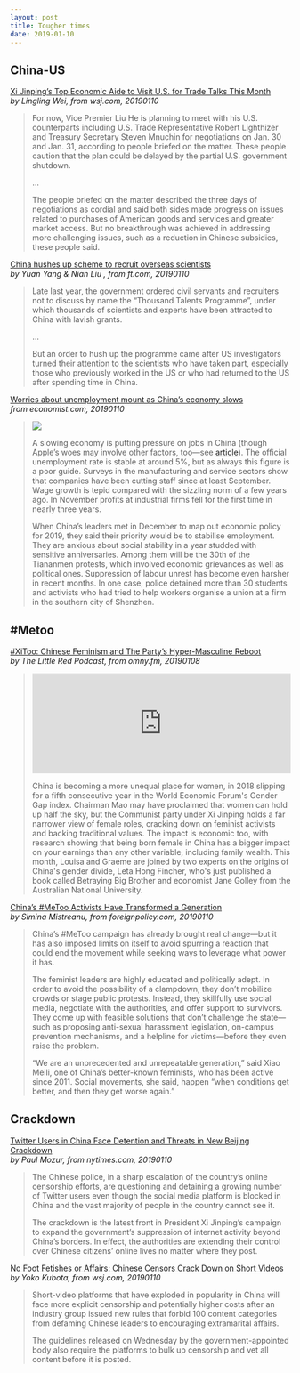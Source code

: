 ```yaml
---
layout: post
title: Tougher times
date: 2019-01-10
---
```


## China-US

[Xi Jinping’s Top Economic Aide to Visit U.S. for Trade Talks This Month](https://www.wsj.com/articles/xi-jinpings-top-economic-aide-to-visit-u-s-for-trade-talks-this-month-11547177759) <br> *by Lingling Wei, from wsj.com, 20190110*

> For now, Vice Premier Liu He is planning to meet with his U.S. counterparts including U.S. Trade Representative Robert Lighthizer and Treasury Secretary Steven Mnuchin for negotiations on Jan. 30 and Jan. 31, according to people briefed on the matter. These people caution that the plan could be delayed by the partial U.S. government shutdown.
>
> ...
>
> The people briefed on the matter described the three days of negotiations as cordial and said both sides made progress on issues related to purchases of American goods and services and greater market access. But no breakthrough was achieved in addressing more challenging issues, such as a reduction in Chinese subsidies, these people said.

[China hushes up scheme to recruit overseas scientists](https://www.ft.com/content/a06f414c-0e6e-11e9-a3aa-118c761d2745) <br> *by Yuan Yang & Nian Liu , from ft.com, 20190110*

> Late last year, the government ordered civil servants and recruiters not to discuss by name the “Thousand Talents Programme”, under which thousands of scientists and experts have been attracted to China with lavish grants.
>
> ...
>
> But an order to hush up the programme came after US investigators turned their attention to the scientists who have taken part, especially those who previously worked in the US or who had returned to the US after spending time in China.

[Worries about unemployment mount as China’s economy slows](https://www.economist.com/china/2019/01/12/worries-about-unemployment-mount-as-chinas-economy-slows?fsrc=rss) <br> *from economist.com, 20190110*

> ![](https://www.economist.com/sites/default/files/imagecache/640-width/20190112_CNC148.png)
>
> A slowing economy is putting pressure on jobs in China (though Apple’s woes may involve other factors, too—see [article](https://www.economist.com/node/21756851)). The official unemployment rate is stable at around 5%, but as always this figure is a poor guide. Surveys in the manufacturing and service sectors show that companies have been cutting staff since at least September. Wage growth is tepid compared with the sizzling norm of a few years ago. In November profits at industrial firms fell for the first time in nearly three years.
>
> When China’s leaders met in December to map out economic policy for 2019, they said their priority would be to stabilise employment. They are anxious about social stability in a year studded with sensitive anniversaries. Among them will be the 30th of the Tiananmen protests, which involved economic grievances as well as political ones. Suppression of labour unrest has become even harsher in recent months. In one case, police detained more than 30 students and activists who had tried to help workers organise a union at a firm in the southern city of Shenzhen.

## \#Metoo

[#XiToo: Chinese Feminism and The Party’s Hyper-Masculine Reboot](https://omny.fm/shows/the-little-red-podcast/xitoo-chinese-feminism-and-the-party-s-hyper-mascu) <br> *by The Little Red Podcast, from omny.fm, 20190108*

> <iframe src="https://omny.fm/shows/the-little-red-podcast/xitoo-chinese-feminism-and-the-party-s-hyper-mascu/embed" width="100%" height="180px" frameborder="0"></iframe>
>
> China is becoming a more unequal place for women, in 2018 slipping for a fifth consecutive year in the World Economic Forum's Gender Gap index.  Chairman Mao may have proclaimed that women can hold up half the sky, but the Communist party under Xi Jinping holds a far narrower view of female roles, cracking down on feminist activists and backing traditional values.  The impact is economic too, with research showing that being born female in China has a bigger impact on your earnings than any other variable, including family wealth.  This month, Louisa and Graeme are joined by two experts on the origins of China's gender divide, Leta Hong Fincher, who's just published a book called Betraying Big Brother and economist Jane Golley from the Australian National University.

[China’s #MeToo Activists Have Transformed a Generation](https://foreignpolicy.com/2019/01/10/chinas-metoo-activists-have-transformed-a-generation/) <br> *by Simina Mistreanu, from foreignpolicy.com, 20190110*

> China’s #MeToo campaign has already brought real change—but it has also imposed limits on itself to avoid spurring a reaction that could end the movement while seeking ways to leverage what power it has.
>
> The feminist leaders are highly educated and politically adept. In order to avoid the possibility of a clampdown, they don’t mobilize crowds or stage public protests. Instead, they skillfully use social media, negotiate with the authorities, and offer support to survivors. They come up with feasible solutions that don’t challenge the state—such as proposing anti-sexual harassment legislation, on-campus prevention mechanisms, and a helpline for victims—before they even raise the problem.
>
> “We are an unprecedented and unrepeatable generation,” said Xiao Meili, one of China’s better-known feminists, who has been active since 2011. Social movements, she said, happen “when conditions get better, and then they get worse again.”

## Crackdown

[Twitter Users in China Face Detention and Threats in New Beijing Crackdown](https://www.nytimes.com/2019/01/10/business/china-twitter-censorship-online.html) <br> *by Paul Mozur, from nytimes.com, 20190110*

> The Chinese police, in a sharp escalation of the country’s online censorship efforts, are questioning and detaining a growing number of Twitter users even though the social media platform is blocked in China and the vast majority of people in the country cannot see it.
>
> The crackdown is the latest front in President Xi Jinping’s campaign to expand the government’s suppression of internet activity beyond China’s borders. In effect, the authorities are extending their control over Chinese citizens’ online lives no matter where they post.

[No Foot Fetishes or Affairs: Chinese Censors Crack Down on Short Videos](https://www.wsj.com/articles/china-sets-content-rules-for-short-video-platforms-11547134618) <br> *by Yoko Kubota, from wsj.com, 20190110*

> Short-video platforms that have exploded in popularity in China will face more explicit censorship and potentially higher costs after an industry group issued new rules that forbid 100 content categories from defaming Chinese leaders to encouraging extramarital affairs.
>
> The guidelines released on Wednesday by the government-appointed body also require the platforms to bulk up censorship and vet all content before it is posted.